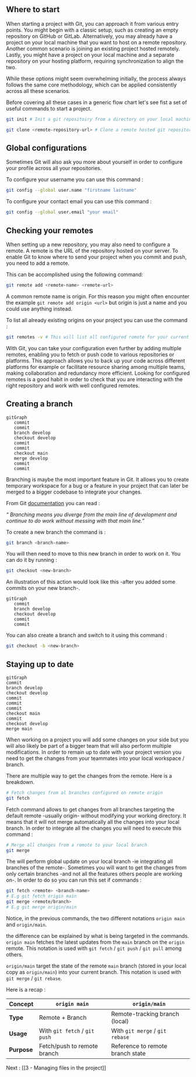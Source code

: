## Where to start

When starting a project with Git, you can approach it from various entry points. You might begin with a classic setup, such as creating an empty repository on GitHub or GitLab. Alternatively, you may already have a project on your local machine that you want to host on a remote repository. Another common scenario is joining an existing project hosted remotely. Lastly, you might have a project on your local machine and a separate repository on your hosting platform, requiring synchronization to align the two.

While these options might seem overwhelming initially, the process always follows the same core methodology, which can be applied consistently across all these scenarios.

Before covering all these cases in a generic flow chart let's see fist a set of useful commands to start a project. 

```sh
git init # Init a git repositoiry from a directory on your local machine
```

```sh
git clone <remote-repository-url> # Clone a remote hosted git repository on your local machine
```

##  Global configurations

Sometimes Git will also ask you more about yourself in order to configure your profile across all your repositories. 

To configure your username you can use this command :

```sh
git config --global user.name "firstname lastname"
```

To configure your contact email you can use this command :

```sh
git config --global user.email "your email"
```

## Checking your remotes

When setting up a new repository, you may also need to configure a remote. A remote is the URL of the repository hosted on your server. To enable Git to know where to send your project when you commit and push, you need to add a remote. 

This can be accomplished using the following command:

```sh
git remote add <remote-name> <remote-url> 
```

A common remote name is origin. For this reason you might often encounter the example `git remote add origin <url>` but origin is just a name and you could use anything instead. 

To list all already existing origins on your project you can use the command : 

```sh
git remotes -v # This will list all configured romote for your current repository
```

With Git, you can take your configuration even further by adding multiple remotes, enabling you to fetch or push code to various repositories or platforms. This approach allows you to back up your code across different platforms for example or facilitate resource sharing among multiple teams, making collaboration and redundancy more efficient.
Looking for configured remotes is a good habit in order to check that you are interacting with the right repository and work with well configured remotes. 

## Creating a branch

```mermaid
gitGraph
   commit
   commit
   branch develop
   checkout develop
   commit
   commit
   checkout main
   merge develop
   commit
   commit

```
Branching is maybe the most important feature in Git. It allows you to create temporary workspace for a bug or a feature in your project that can later be merged to a bigger codebase to integrate your changes. 

From Git [documentation](https://git-scm.com/book/en/v2/Git-Branching-Branches-in-a-Nutshell) you can read : 

_“ Branching means you diverge from the main line of development and continue to do work without messing with that main line.”_

To create a new branch the command is : 

```sh
git branch <branch-name>
```

You will then need to move to this new branch in order to work on it. 
You can do it by running : 

```sh
git checkout <new-branch>
```

An illustration of this action would look like this -after you added some commits on your new branch-.

```mermaid
gitGraph
   commit
   branch develop
   checkout develop
   commit
   commit
```
You can also create a branch and switch to it using this command : 

```sh
git checkout -b <new-branch>
```

## Staying up to date

```mermaid
gitGraph
commit
branch develop
checkout develop
commit
commit
commit
checkout main
commit
checkout develop
merge main
```

When working on a project you will add some changes on your side but you will also likely be part of a bigger team that will also perform multiple modifications. In order to remain up to date with your project version you need to get the changes from your teammates into your local workspace / branch. 

There are multiple way to get the changes from the remote. Here is a breakdown. 

```sh 
# Fetch changes from al branches configured on remote origin
git fetch
```

Fetch command allows to get changes from all branches targeting the default remote 
-usually origin- without modifying your working directory. It means that it will not merge automatically all the changes into your local branch. In order to integrate all the changes you will need to execute this command : 

```sh
# Merge all changes from a remote to your local branch
git merge
```

The will perform global update on your local branch -ie integrating all branches of the remote-. Sometimes you will want to get the changes from only certain branches -and not all the features others people are working on-.
In order to do so you can run this set if commands : 

```sh
git fetch <remote> <branch-name>
# E.g git fetch origin main
git merge <remote/branch>
# E.g git merge origin/main
```

Notice, in the previous commands, the two different notations `origin main` and `origin/main`.

the difference can be explained by what is being targeted in the commands. 
`origin main` fetches the latest updates from the `main` branch on the `origin` remote.
This notation is used with `git fetch` / `git push` / `git pull` among others.

`origin/main` target the state of the remote `main` branch (stored in your local copy as `origin/main`) into your current branch.
This notation is used with `git merge` / `git rebase`.

Here is a recap :

| Concept        | `origin main`                 | `origin/main`                 |
|---------------|--------------------------------|--------------------------------|
| **Type**      | Remote + Branch               | Remote-tracking branch (local) |
| **Usage**     | With `git fetch` / `git push` | With `git merge` / `git rebase` |
| **Purpose**   | Fetch/push to remote branch   | Reference to remote branch state |


Next : [[3 - Managing files in the project]] 